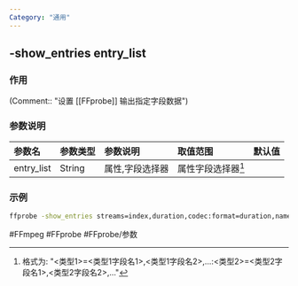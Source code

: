 ```yaml
---
Category: "通用"
---
```


## -show_entries entry_list

### 作用
(Comment:: "设置 [[FFprobe]] 输出指定字段数据")

### 参数说明
|参数名|参数类型|参数说明|取值范围|默认值|
|:-|:-|:-|:-|:-|
|entry_list|String|属性,字段选择器|属性字段选择器[^属性字段选择器]||

### 示例
```bash
ffprobe -show_entries streams=index,duration,codec:format=duration,name
```

#FFmpeg #FFprobe #FFprobe/参数

[^属性字段选择器]: 格式为: "<类型1>=<类型1字段名1>,<类型1字段名2>,...:<类型2>=<类型2字段名1>,<类型2字段名2>,..."